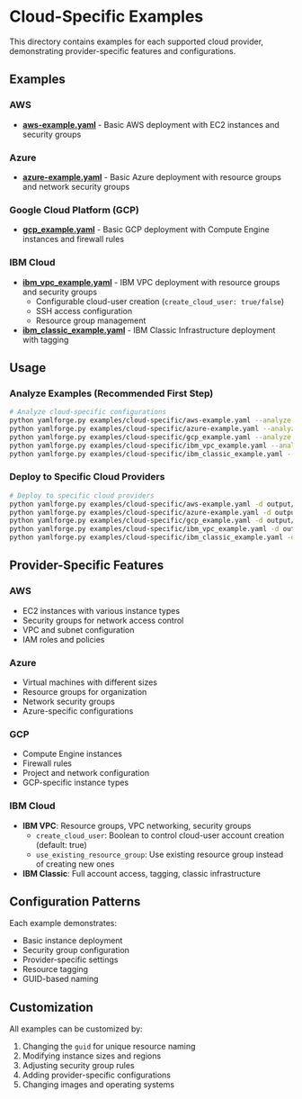 # Cloud-Specific Examples

This directory contains examples for each supported cloud provider, demonstrating provider-specific features and configurations.

## Examples

### AWS
- **[aws-example.yaml](aws-example.yaml)** - Basic AWS deployment with EC2 instances and security groups

### Azure
- **[azure-example.yaml](azure-example.yaml)** - Basic Azure deployment with resource groups and network security groups

### Google Cloud Platform (GCP)
- **[gcp_example.yaml](gcp_example.yaml)** - Basic GCP deployment with Compute Engine instances and firewall rules

### IBM Cloud
- **[ibm_vpc_example.yaml](ibm_vpc_example.yaml)** - IBM VPC deployment with resource groups and security groups
  - Configurable cloud-user creation (`create_cloud_user: true/false`)
  - SSH access configuration
  - Resource group management
- **[ibm_classic_example.yaml](ibm_classic_example.yaml)** - IBM Classic Infrastructure deployment with tagging

## Usage

### Analyze Examples (Recommended First Step)
```bash
# Analyze cloud-specific configurations
python yamlforge.py examples/cloud-specific/aws-example.yaml --analyze
python yamlforge.py examples/cloud-specific/azure-example.yaml --analyze
python yamlforge.py examples/cloud-specific/gcp_example.yaml --analyze
python yamlforge.py examples/cloud-specific/ibm_vpc_example.yaml --analyze
python yamlforge.py examples/cloud-specific/ibm_classic_example.yaml --analyze
```

### Deploy to Specific Cloud Providers
```bash
# Deploy to specific cloud providers
python yamlforge.py examples/cloud-specific/aws-example.yaml -d output/ --auto-deploy
python yamlforge.py examples/cloud-specific/azure-example.yaml -d output/ --auto-deploy
python yamlforge.py examples/cloud-specific/gcp_example.yaml -d output/ --auto-deploy
python yamlforge.py examples/cloud-specific/ibm_vpc_example.yaml -d output/ --auto-deploy
python yamlforge.py examples/cloud-specific/ibm_classic_example.yaml -d output/ --auto-deploy
```

## Provider-Specific Features

### AWS
- EC2 instances with various instance types
- Security groups for network access control
- VPC and subnet configuration
- IAM roles and policies

### Azure
- Virtual machines with different sizes
- Resource groups for organization
- Network security groups
- Azure-specific configurations

### GCP
- Compute Engine instances
- Firewall rules
- Project and network configuration
- GCP-specific instance types

### IBM Cloud
- **IBM VPC**: Resource groups, VPC networking, security groups
  - `create_cloud_user`: Boolean to control cloud-user account creation (default: true)
  - `use_existing_resource_group`: Use existing resource group instead of creating new ones
- **IBM Classic**: Full account access, tagging, classic infrastructure

## Configuration Patterns

Each example demonstrates:
- Basic instance deployment
- Security group configuration
- Provider-specific settings
- Resource tagging
- GUID-based naming

## Customization

All examples can be customized by:
1. Changing the `guid` for unique resource naming
2. Modifying instance sizes and regions
3. Adjusting security group rules
4. Adding provider-specific configurations
5. Changing images and operating systems 

